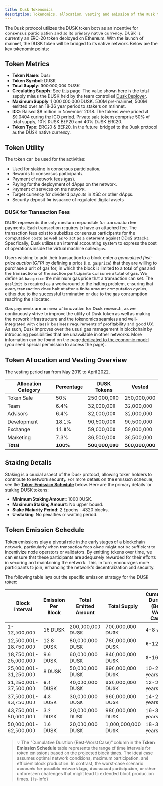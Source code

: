 ```yaml
---
title: Dusk Tokenomics 
description: Tokenomics, allocation, vesting and emission of the Dusk token 
---
```


The Dusk protocol utilizes the DUSK token both as an incentive for consensus participation and as its primary native currency. DUSK is currently an ERC-20 token deployed on Ethereum. With the launch of mainnet, the DUSK token will be bridged to its native network. Below are the key tokenomic points:

## Token Metrics
* **Token Name**: Dusk
* **Token Symbol**: DUSK
* **Total Supply**: 500,000,000 DUSK
* **Circulating Supply**: See [this](https://supply.dusk.network/) page. The value shown here is the total supply minus the DUSK held by the team controlled [Dusk Deployer](https://etherscan.io/token/0x940a2db1b7008b6c776d4faaca729d6d4a4aa551?a=0x618bb3b255928ae6b2046df5c828fa1dc7e3c5f0).
* **Maximum Supply**: 1,000,000,000 DUSK. 500M pre-mainnet, 500M emitted over an 18-36 year period to stakers on mainnet.
* **ICO**: Raised $8 million in November 2018. The tokens were priced at $0.0404 during the ICO period. Private sale tokens comprise 50% of total supply, 10% DUSK BEP20 and 40% DUSK ERC20.
* **Token Type**: ERC20 & BEP20. In the future, bridged to the Dusk protocol as the DUSK native currency.

## Token Utility

The token can be used for the activities:
* Used for staking in consensus participation.
* Rewards to consensus participants.
* Payment of network fees (gas).
* Paying for the deployment of dApps on the network.
* Payment of services on the network.
* Target currency for dividend payouts in XSC or other dApps.
* Security deposit for issuance of regulated digital assets

### DUSK for Transaction Fees

DUSK represents the only medium responsible for transaction fee payments. Each transaction requires to have an attached fee. The transaction fees exist to subsidize consensus participants for the computation costs as well as to act as a deterrent against DDoS attacks. Specifically, Dusk utilizes an internal accounting system to express the cost of operations inside the virtual machine called `gas`. 

Users wishing to add their transaction to a block enter a *generalized first-price auction (GFP)* by defining a price (i.e. `gasprice`) that they are willing to purchase a unit of gas for, in which the block is limited to a total of gas and the transactions of the auction participants consume a total of gas. We define as `baseprice` the minimum gas price that a transaction can set. The `gaslimit` is required as a workaround to the halting problem, ensuring that every transaction does halt at after a finite amount computation cycles, either due to the successful termination or due to the gas consumption reaching the allocated.

Gas payments are an area of innovation for Dusk research, as we continuously strive to improve the utility of Dusk token as well as making the network infrastructure and the tokenomics seamless and well-integrated with classic business requirements of profitability and good UX. As such, Dusk improves over the usual gas management in blockchain by introducing possibilities that are unavailable in other networks. More information can be found on the page [dedicated to the economic model](/org/roadmap/economic-model) (you need special permission to access the page).

## Token Allocation and Vesting Overview

The vesting period ran from May 2019 to April 2022.

| Allocation Category | Percentage | DUSK Tokens   | Vested        |
|---------------------|------------|---------------|---------------|
| Token Sale          | 50%        | 250,000,000   | 250,000,000   |
| Team                | 6.4%       | 32,000,000    | 32,000,000    |
| Advisors            | 6.4%       | 32,000,000    | 32,000,000    |
| Development         | 18.1%      | 90,500,000    | 90,500,000    |
| Exchange            | 11.8%      | 59,000,000    | 59,000,000    |
| Marketing           | 7.3%       | 36,500,000    | 36,500,000    |
| **Total**           | **100%**   | **500,000,000** | **500,000,000** |

## Staking Details

Staking is a crucial aspect of the Dusk protocol, allowing token holders to contribute to network security. For more details on the emission schedule, see the **[Token Emission Schedule](https://wiki.dusk.network/en/tokenomics#h-5-token-emission-schedule)** below. Here are the primary details for staking DUSK tokens:

* **Minimum Staking Amount**: 1000 DUSK.
* **Maximum Staking Amount**: No upper bound.
* **Stake Maturity Period**: 2 Epochs - 4320 blocks.
* **Unstaking**: No penalties or waiting period.

## Token Emission Schedule

Token emissions play a pivotal role in the early stages of a blockchain network, particularly when transaction fees alone might not be sufficient to incentivize node operators or validators. By emitting tokens over time, we can ensure that these participants are adequately rewarded for their efforts in securing and maintaining the network. This, in turn, encourages more participants to join, enhancing the network's decentralization and security.

The following table lays out the specific emission strategy for the DUSK token:

| Block Interval     | Emission Per Block | Total Emitted Amount | Total Supply        | Cumulative Duration (Best-Worst Case)* |
|--------------------|--------------------|----------------------|---------------------|--------------------------------------|
| 1-12,500,000       | 16 DUSK            | 200,000,000 DUSK     | 700,000,000 DUSK    | 4-8 years                            |
| 12,500,001-18,750,000 | 12.8 DUSK       | 80,000,000 DUSK      | 780,000,000 DUSK    | 6-12 years                           |
| 18,750,001-25,000,000 | 9.6 DUSK        | 60,000,000 DUSK      | 840,000,000 DUSK    | 8-16 years                           |
| 25,000,001-31,250,000 | 8 DUSK          | 50,000,000 DUSK      | 890,000,000 DUSK    | 10-20 years                          |
| 31,250,001-37,500,000 | 6.4 DUSK        | 40,000,000 DUSK      | 930,000,000 DUSK    | 12-24 years                          |
| 37,500,001-43,750,000 | 4.8 DUSK        | 30,000,000 DUSK      | 960,000,000 DUSK    | 14-28 years                          |
| 43,750,001-50,000,000 | 3.2 DUSK        | 20,000,000 DUSK      | 980,000,000 DUSK    | 16-32 years                          |
| 50,000,001-62,500,000 | 1.6 DUSK        | 20,000,000 DUSK      | 1,000,000,000 DUSK  | 18-36 years                          |

> 💡 The "Cumulative Duration (Best-Worst Case)" column in the **Token Emission Schedule** table represents the range of time intervals for token emissions based on the projected block times. The ideal case assumes optimal network conditions, maximum participation, and efficient block production. In contrast, the worst-case scenario accounts for possible network lags, decreased participation, or other unforeseen challenges that might lead to extended block production times.
{.is-info}

